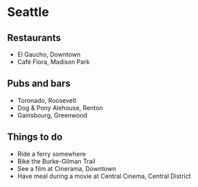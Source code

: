 # Seattle

## Restaurants

- El Gaucho, Downtown
- Café Flora, Madison Park

## Pubs and bars

- Toronado, Roosevelt
- Dog & Pony Alehouse, Renton
- Gainsbourg, Greenwood

## Things to do

- Ride a ferry somewhere
- Bike the Burke-Gilman Trail
- See a film at Cinerama, Downtown
- Have meal during a movie at Central Cinema, Central District
